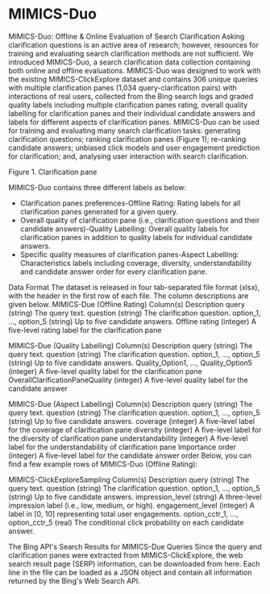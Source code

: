 # MIMICS-Duo
MIMICS-Duo: Offline & Online Evaluation of Search Clarification
Asking clarification questions is an active area of research; however, resources for training and evaluating search clarification methods are not sufficient. We introduced MIMICS-Duo, a search clarification data collection containing both online and offline evaluations. 
MIMICS-Duo was designed to work with the existing MIMICS-ClickExplore dataset and contains 306 unique queries with multiple clarification panes (1,034 query-clarification pairs) with interactions of real users, collected from the Bing search logs and graded quality labels including multiple clarification panes rating, overall quality labelling for clarification panes and their individual candidate answers and labels for different aspects of clarification panes.
MIMICS-Duo can be used for training and evaluating many search clarification tasks: generating clarification questions; ranking clarification panes (Figure 1); re-ranking candidate answers; unbiased click models and user engagement prediction for clarification; and, analysing user interaction with search clarification.
 
Figure 1. Clarification pane

MIMICS-Duo contains three different labels as below:
-	Clarification panes preferences-Offline Rating: Rating labels for all clarification panes generated for a given query.
-	Overall quality of clarification pane (i.e., clarification questions and their candidate answers)-Quality Labelling: Overall quality labels for clarification panes in addition to quality labels for individual candidate answers. 
-	Specific quality measures of clarification panes-Aspect Labelling: Characteristics labels including coverage, diversity, understandability and candidate answer order for every clarification pane.

Data Format
The dataset is released in four tab-separated file format (xlsx), with the header in the first row of each file. The column descriptions are given below. 
MIMICS-Due (Offline Rating)
Column(s)	Description
query	(string) The query text.
question	(string) The clarification question.
option_1, ..., option_5	(string) Up to five candidate answers.
Offline rating	(integer) A five-level rating label for the clarification pane

MIMICS-Due (Quality Labelling)
Column(s)	Description
query	(string) The query text.
question	(string) The clarification question.
option_1, ..., option_5	(string) Up to five candidate answers.
Quality_Option1, …, Quality_Option5	(integer) A five-level quality label for the clarification pane
OverallClarificationPaneQuality	(integer) A five-level quality label for the candidate answer

MIMICS-Due (Aspect Labelling)
Column(s)	Description
query	(string) The query text.
question	(string) The clarification question.
option_1, ..., option_5	(string) Up to five candidate answers.
coverage	(integer) A five-level label for the coverage of clarification pane
diversity	(integer) A five-level label for the diversity of clarification pane
understandability	(integer) A five-level label for the understandability of clarification pane
Importance order	(integer) A five-level label for the candidate answer order
Below, you can find a few example rows of MIMICS-Duo (Offline Rating):
 
MIMICS-ClickExploreSampling
Column(s)	Description
query	(string) The query text.
question	(string) The clarification question.
option_1, ..., option_5	(string) Up to five candidate answers.
impression_level	(string) A three-level impression label (i.e., low, medium, or high).
engagement_level	(integer) A label in [0, 10] representing total user engagements.
option_cctr_1, ..., option_cctr_5	(real) The conditional click probability on each candidate answer.

The Bing API's Search Results for MIMICS-Due Queries
Since the query and clarification panes were extracted from MIMICS-ClickExplore, the web search result page (SERP) information, can be downloaded from here. Each line in the file can be loaded as a JSON object and contain all information returned by the Bing's Web Search API.

